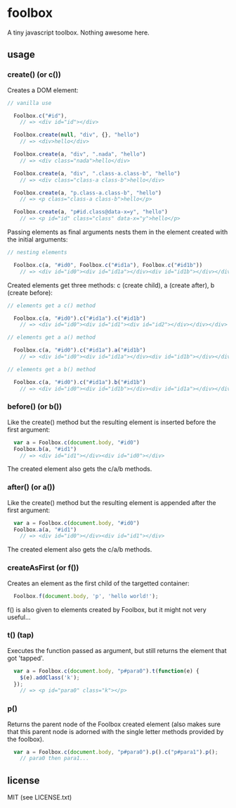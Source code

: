 
# foolbox

A tiny javascript toolbox. Nothing awesome here.

## usage

### create() (or c())

Creates a DOM element:

```javascript
// vanilla use

  Foolbox.c("#id"),
    // => <div id="id"></div>

  Foolbox.create(null, "div", {}, "hello")
    // => <div>hello</div>

  Foolbox.create(a, "div", ".nada", "hello")
    // => <div class="nada">hello</div>

  Foolbox.create(a, "div", ".class-a.class-b", "hello")
    // => <div class="class-a class-b">hello</div>

  Foolbox.create(a, "p.class-a.class-b", "hello")
    // => <p class="class-a class-b">hello</p>

  Foolbox.create(a, "p#id.class@data-x=y", "hello")
    // => <p id="id" class="class" data-x="y">hello</p>
```

Passing elements as final arguments nests them in the element created with the initial arguments:

```javascript
// nesting elements

  Foolbox.c(a, "#id0", Foolbox.c("#id1a"), Foolbox.c("#id1b"))
    // => <div id="id0"><div id="id1a"></div><div id="id1b"></div></div>
```

Created elements get three methods: c (create child), a (create after), b (create before):

```javascript
// elements get a c() method

  Foolbox.c(a, "#id0").c("#id1a").c("#id1b")
    // => <div id="id0"><div id="id1"><div id="id2"></div></div></div>

// elements get a a() method

  Foolbox.c(a, "#id0").c("#id1a").a("#id1b")
    // => <div id="id0"><div id="id1a"></div><div id="id1b"></div></div>

// elements get a b() method

  Foolbox.c(a, "#id0").c("#id1a").b("#id1b")
    // => <div id="id0"><div id="id1b"></div><div id="id1a"></div></div>
```


### before() (or b())

Like the create() method but the resulting element is inserted before the first argument:

```javascript
  var a = Foolbox.c(document.body, "#id0")
  Foolbox.b(a, "#id1")
    // => <div id="id1"></div><div id="id0"></div>
```

The created element also gets the c/a/b methods.


### after() (or a())

Like the create() method but the resulting element is appended after the first argument:

```javascript
  var a = Foolbox.c(document.body, "#id0")
  Foolbox.a(a, "#id1")
    // => <div id="id0"></div><div id="id1"></div>
```

The created element also gets the c/a/b methods.


### createAsFirst (or f())

Creates an element as the first child of the targetted container:

```javascript
  Foolbox.f(document.body, 'p', 'hello world!');
```

f() is also given to elements created by Foolbox, but it might not very useful...


### t() (tap)

Executes the function passed as argument, but still returns the element that got 'tapped'.

```javascript
  var a = Foolbox.c(document.body, "p#para0").t(function(e) {
    $(e).addClass('k');
  });
    // => <p id="para0" class="k"></p>
```

### p()

Returns the parent node of the Foolbox created element (also makes sure that this parent node is adorned with the single letter methods provided by the foolbox).

```javascript
  var a = Foolbox.c(document.body, "p#para0").p().c("p#para1").p();
    // para0 then para1...
```


## license

MIT (see LICENSE.txt)

